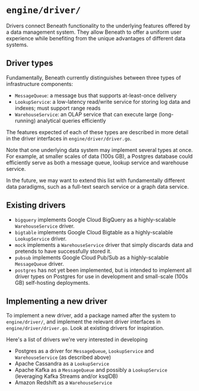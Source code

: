 # `engine/driver/`

Drivers connect Beneath functionality to the underlying features offered by a data management system. They allow Beneath to offer a uniform user experience while benefiting from the unique advantages of different data systems.

## Driver types

Fundamentally, Beneath currently distinguishes between three types of infrastructure components:

- `MessageQueue`: a message bus that supports at-least-once delivery
- `LookupService`: a low-latency read/write service for storing log data and indexes; must support range reads
- `WarehouseService`: an OLAP service that can execute large (long-running) analytical queries efficiently

The features expected of each of these types are described in more detail in the driver interfaces in `engine/driver/driver.go`.

Note that one underlying data system may implement several types at once. For example, at smaller scales of data (100s GB), a Postgres database could efficiently serve as both a message queue, lookup service and warehouse service.

In the future, we may want to extend this list with fundamentally different data paradigms, such as a full-text search service or a graph data service.

## Existing drivers

- `bigquery` implements Google Cloud BigQuery as a highly-scalable `WarehouseService` driver.
- `bigtable` implements Google Cloud Bigtable as a highly-scalable `LookupService` driver.
- `mock` implements a `WarehouseService` driver that simply discards data and pretends to have successfully stored it.
- `pubsub` implements Google Cloud Pub/Sub as a highly-scalable `MessageQueue` driver.
- `postgres` has not yet been implemented, but is intended to implement all driver types on Postgres for use in development and small-scale (100s GB) self-hosting deployments. 

## Implementing a new driver

To implement a new driver, add a package named after the system to `engine/driver/`, and implement the relevant driver interfaces in `engine/driver/driver.go`. Look at existing drivers for inspiration.

Here's a list of drivers we're very interested in developing

- Postgres as a driver for `MessageQueue`, `LookupService` and `WarehouseService` (as described above)
- Apache Cassandra as a `LookupService`
- Apache Kafka as a `MessageQueue` and possibly a `LookupService` (leveraging Kafka Streams and/or ksqlDB)
- Amazon Redshift as a `WarehouseService`
